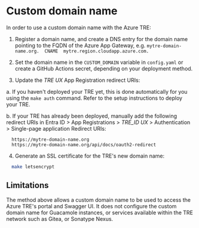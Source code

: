 # Custom domain name

In order to use a custom domain name with the Azure TRE:

1. Register a domain name, and create a DNS entry for the domain name pointing to the FQDN of the Azure App Gateway, e.g. `mytre-domain-name.org.  CNAME  mytre.region.cloudapp.azure.com.`

2. Set the domain name in the `CUSTOM_DOMAIN` variable in `config.yaml` or create a GitHub Actions secret, depending on your deployment method.

3. Update the *TRE UX* App Registration redirect URIs:

  a. If you haven't deployed your TRE yet, this is done automatically for you using the `make auth` command.  Refer to the setup instructions to deploy your TRE.

  b. If your TRE has already been deployed, manually add the following redirect URIs in Entra ID > App Registrations > *TRE_ID UX* > Authentication > Single-page application Redirect URIs:

```text
  https://mytre-domain-name.org
  https://mytre-domain-name.org/api/docs/oauth2-redirect
```

4. Generate an SSL certificate for the TRE's new domain name:

```bash
  make letsencrypt
```

## Limitations

The method above allows a custom domain name to be used to access the Azure TRE's portal and Swagger UI.  It does not configure the custom domain name for Guacamole instances, or services available within the TRE network such as Gitea, or Sonatype Nexus.
